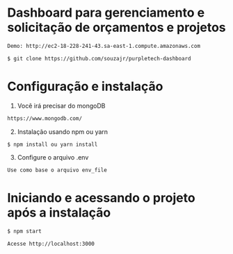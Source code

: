 # Dashboard para gerenciamento e solicitação de orçamentos e projetos

```bash
Demo: http://ec2-18-228-241-43.sa-east-1.compute.amazonaws.com
```

```bash
$ git clone https://github.com/souzajr/purpletech-dashboard
```

# Configuração e instalação 

1) Você irá precisar do mongoDB
```bash
https://www.mongodb.com/
```
2) Instalação usando npm ou yarn
```bash
$ npm install ou yarn install
```
3) Configure o arquivo .env
```bash
Use como base o arquivo env_file
```

# Iniciando e acessando o projeto após a instalação

```bash
$ npm start
```
```bash
Acesse http://localhost:3000
```